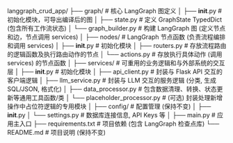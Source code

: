 langgraph_crud_app/
├── graph/                  # 核心 LangGraph 图定义
│   ├── __init__.py         # 初始化模块，可导出编译后的图
│   ├── state.py            # 定义 GraphState TypedDict (包含所有工作流状态)
│   └── graph_builder.py    # 构建 LangGraph 图 (定义节点和边，节点调用 services)
│
├── nodes/                  # LangGraph 节点函数 (负责流程编排和调用 services)
│   ├── __init__.py         # 初始化模块
│   ├── routers.py          # 存放流程路由的逻辑函数及执行路由动作的节点
│   └── actions.py          # 存放执行具体动作 (调用 services) 的节点函数
│
├── services/               # 可重用的业务逻辑和与外部系统的交互层
│   ├── __init__.py         # 初始化模块
│   ├── api_client.py       # 封装与 Flask API 交互的客户端逻辑
│   ├── llm_service.py      # 封装与 LLM 交互的服务逻辑 (分类, 生成 SQL/JSON, 格式化)
│   ├── data_processor.py   # 包含数据清理、转换、状态更新等通用工具函数/类
│   └── placeholder_processor.py # (可选) 封装处理新增操作中占位符逻辑的专用模块
│
├── config/                 # 配置管理 (保持不变)
│   ├── __init__.py
│   └── settings.py         # 数据库连接信息, API Keys 等
│
├── main.py                 # 应用主入口
├── requirements.txt        # 项目依赖 (包含 LangGraph 检查点库)
└── README.md               # 项目说明 (保持不变) 